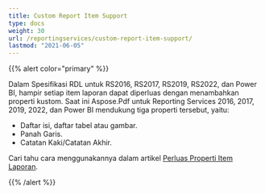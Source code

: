```yaml
---
title: Custom Report Item Support
type: docs
weight: 30
url: /reportingservices/custom-report-item-support/
lastmod: "2021-06-05"
---
```


{{% alert color="primary" %}}

Dalam Spesifikasi RDL untuk RS2016, RS2017, RS2019, RS2022, dan Power BI, hampir setiap item laporan dapat diperluas dengan menambahkan properti kustom. Saat ini Aspose.Pdf untuk Reporting Services 2016, 2017, 2019, 2022, dan Power BI mendukung tiga properti tersebut, yaitu:

- Daftar isi, daftar tabel atau gambar.
- Panah Garis.
- Catatan Kaki/Catatan Akhir.

Cari tahu cara menggunakannya dalam artikel [Perluas Properti Item Laporan](/pdf/reportingservices/expand-report-items-properties/).

{{% /alert %}}